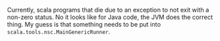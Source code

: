 Currently, scala programs that die due to an exception to not exit with a non-zero status.
No it looks like for Java code, the JVM does the correct thing.  My guess is that something needs to be put into `scala.tools.nsc.MainGenericRunner`.
